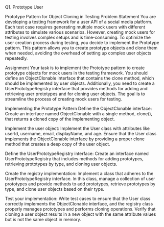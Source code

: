 Q1. Prototype User

Prototype Pattern for Object Cloning in Testing
Problem Statement
You are developing a testing framework for a user API of a social media platform. Each test case requires generating multiple mock users with different attributes to simulate various scenarios. However, creating mock users for testing involves complex setups and is time-consuming. To optimize the user creation process during testing, you decide to implement the Prototype pattern. This pattern allows you to create prototype objects and clone them when needed, avoiding the overhead of setting up complex user objects repeatedly.

Assignment
Your task is to implement the Prototype pattern to create prototype objects for mock users in the testing framework. You should define an ObjectClonable interface that contains the clone method, which should be implemented by user objects. Additionally, you need to create a UserPrototypeRegistry interface that provides methods for adding and retrieving user prototypes and for cloning user objects. The goal is to streamline the process of creating mock users for testing.

Implementing the Prototype Pattern
Define the ObjectClonable interface: Create an interface named ObjectClonable with a single method, clone(), that returns a cloned copy of the implementing object.

Implement the user object: Implement the User class with attributes like userId, username, email, displayName, and age. Ensure that the User class implements the ObjectClonable interface by providing a proper clone method that creates a deep copy of the user object.

Define the UserPrototypeRegistry interface: Create an interface named UserPrototypeRegistry that includes methods for adding prototypes, retrieving prototypes by type, and cloning user objects.

Create the registry implementation: Implement a class that adheres to the UserPrototypeRegistry interface. In this class, manage a collection of user prototypes and provide methods to add prototypes, retrieve prototypes by type, and clone user objects based on their type.

Test your implementation: Write test cases to ensure that the User class correctly implements the ObjectClonable interface, and the registry class properly manages prototypes and performs cloning operations. Verify that cloning a user object results in a new object with the same attribute values but is not the same object in memory.